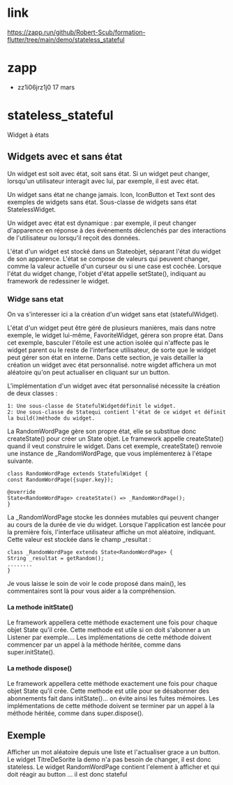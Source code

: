 # link

https://zapp.run/github/Robert-Scub/formation-flutter/tree/main/demo/stateless_stateful

# zapp

- zz1i06jrz1j0 17 mars


# stateless_stateful

Widget à états

## Widgets avec et sans état
Un widget est soit avec état, soit sans état. Si un widget peut changer, lorsqu'un utilisateur interagit avec lui, 
par exemple, il est avec état.

Un widget sans état ne change jamais. Icon, IconButton et Text sont des exemples de widgets sans état. Sous-classe 
de widgets sans état StatelessWidget.

Un widget avec état est dynamique : par exemple, il peut changer d'apparence en réponse à des événements déclenchés 
par des interactions de l'utilisateur ou lorsqu'il reçoit des données.

L'état d'un widget est stocké dans un Stateobjet, séparant l'état du widget de son apparence. L'état se compose de 
valeurs qui peuvent changer, comme la valeur actuelle d'un curseur ou si une case est cochée. Lorsque l'état du widget
change, l'objet d'état appelle setState(), indiquant au framework de redessiner le widget.

### Widge sans etat
On va s'interesser ici a la création d'un widget sans etat (statefulWidget).

L'état d'un widget peut être géré de plusieurs manières, mais dans notre exemple, le widget lui-même, FavoriteWidget, 
gérera son propre état. Dans cet exemple, basculer l'étoile est une action isolée qui n'affecte pas le widget parent ou 
le reste de l'interface utilisateur, de sorte que le widget peut gérer son état en interne.
Dans cette section, je vais detailler la création un widget avec état personnalisé. notre wigdet affichera un mot aléatoire
qu'on peut actualiser en cliquant sur un button.

L'implémentation d'un widget avec état personnalisé nécessite la création de deux classes :

    1: Une sous-classe de StatefulWidgetdéfinit le widget.
    2: Une sous-classe de Statequi contient l'état de ce widget et définit la build()méthode du widget.

La RandomWordPage gère son propre état, elle se substitue donc createState() pour créer un State objet. Le framework 
appelle createState() quand il veut construire le widget. Dans cet exemple, createState() renvoie une instance de 
_RandomWordPage, que vous implémenterez à l'étape suivante.

    class RandomWordPage extends StatefulWidget {
    const RandomWordPage({super.key});

    @override
    State<RandomWordPage> createState() => _RandomWordPage();
    }

La _RandomWordPage stocke les données mutables qui peuvent changer au cours de la durée de vie du widget. 
Lorsque l'application est lancée pour la première fois, l'interface utilisateur affiche un mot aléatoire, indiquant.
Cette valeur est stockée dans le champ _resultat :

    class _RandomWordPage extends State<RandomWordPage> {
    String _resultat = getRandom();
    ........
    }

Je vous laisse le soin de voir le code proposé dans main(), les commentaires sont là pour vous aider a la compréhension.

#### La methode initState()
Le framework appellera cette méthode exactement une fois pour chaque objet State qu'il crée.
Cette methode est utile si on doit s'abonner a un Listener par exemple....
Les implémentations de cette méthode doivent commencer par un appel à la méthode héritée, comme dans super.initState().

#### La methode dispose()
Le framework appellera cette méthode exactement une fois pour chaque objet State qu'il crée.
Cette methode est utile pour se désabonner des abonnements fait dans initState()... on évite ainsi les fuites mémoires.
Les implémentations de cette méthode doivent se terminer par un appel à la méthode héritée, comme dans super.dispose().

## Exemple
Afficher un mot aléatoire depuis une liste et l'actualiser grace a un button.
Le widget TitreDeSorite la demo n'a pas besoin de changer, il est donc stateless.
Le widget RandomWordPage contient l'element à afficher et qui doit réagir au button ... il est donc stateful


